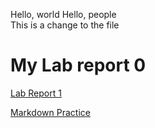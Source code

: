 Hello, world
Hello, people\
This is a change to the file

# My Lab report 0
[Lab Report 1](https://<swiftgapple>.github.io/<cse15l-lab-reports>/lab-report-1-week-0.html)

[Markdown Practice](https://<swiftgapple>.github.io/<cse15l-lab-reports>/markdown_practice.html)